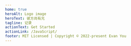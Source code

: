 ```yaml
---
home: true
heroAlt: Logo image
heroText: 彼方尚有光
tagline: 记录
actionText: Get Started
actionLink: /JavaScript/
footer: MIT Licensed | Copyright © 2022-present Evan You
---
```


<Comment/>
